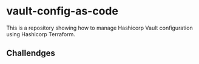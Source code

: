 # vault-config-as-code

This is a repository showing how to manage Hashicorp Vault configuration using Hashicorp Terraform.

## Challendges
